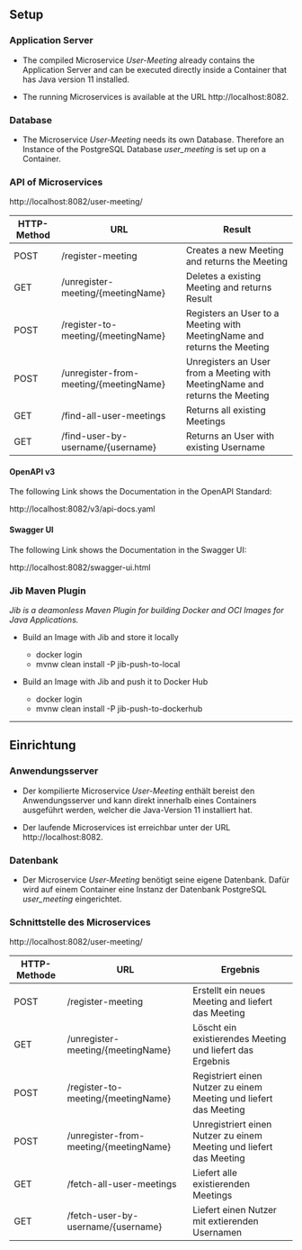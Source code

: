## Setup

### Application Server
* The compiled Microservice *User-Meeting* already contains the Application Server and can be executed directly inside a Container that has Java version 11 installed.

* The running Microservices is available at the URL http://localhost:8082.

### Database

* The Microservice *User-Meeting* needs its own Database. Therefore an Instance of the PostgreSQL Database *user_meeting* is set up on a Container.

### API of Microservices

http://localhost:8082/user-meeting/

| HTTP-Method | URL | Result |
| --- | --- | --- |
| POST | /register-meeting | Creates a new Meeting and returns the Meeting |
| GET | /unregister-meeting/{meetingName} | Deletes a existing Meeting and returns Result |
| POST | /register-to-meeting/{meetingName} | Registers an User to a Meeting with MeetingName and returns the Meeting |
| POST | /unregister-from-meeting/{meetingName} | Unregisters an User from a Meeting with MeetingName and returns the Meeting |
| GET | /find-all-user-meetings | Returns all existing Meetings |
| GET | /find-user-by-username/{username} | Returns an User with existing Username |

#### OpenAPI v3
The following Link shows the Documentation in the OpenAPI Standard:

http://localhost:8082/v3/api-docs.yaml

#### Swagger UI
The following Link shows the Documentation in the Swagger UI:

http://localhost:8082/swagger-ui.html

### Jib Maven Plugin

*Jib is a deamonless Maven Plugin for building Docker and OCI Images for Java Applications.*

* Build an Image with Jib and store it locally
    * docker login
    * mvnw clean install -P jib-push-to-local

* Build an Image with Jib and push it to Docker Hub
    * docker login
    * mvnw clean install -P jib-push-to-dockerhub
___

## Einrichtung

### Anwendungsserver

* Der kompilierte Microservice *User-Meeting* enthält bereist den Anwendungsserver und kann direkt innerhalb eines Containers ausgeführt werden, welcher die Java-Version 11 installiert hat.

* Der laufende Microservices ist erreichbar unter der URL http://localhost:8082.

### Datenbank

* Der Microservice *User-Meeting* benötigt seine eigene Datenbank. Dafür wird auf einem Container eine Instanz der Datenbank PostgreSQL *user_meeting* eingerichtet.

### Schnittstelle des Microservices

http://localhost:8082/user-meeting/


| HTTP-Methode | URL | Ergebnis |
| --- | --- | --- |
| POST | /register-meeting | Erstellt ein neues Meeting and liefert das Meeting |
| GET | /unregister-meeting/{meetingName} | Löscht ein existierendes Meeting und liefert das Ergebnis |
| POST | /register-to-meeting/{meetingName} | Registriert einen Nutzer zu einem Meeting und liefert das Meeting |
| POST | /unregister-from-meeting/{meetingName} | Unregistriert einen Nutzer zu einem Meeting und liefert das Meeting |
| GET | /fetch-all-user-meetings | Liefert alle existierenden Meetings |
| GET | /fetch-user-by-username/{username} | Liefert einen Nutzer mit extierenden Usernamen |
